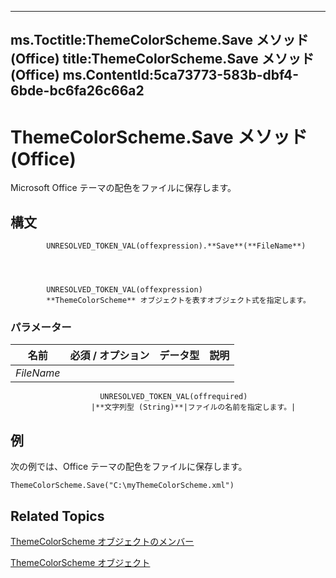 

---
ms.Toctitle:ThemeColorScheme.Save メソッド (Office)
title:ThemeColorScheme.Save メソッド (Office)
ms.ContentId:5ca73773-583b-dbf4-6bde-bc6fa26c66a2
---
# ThemeColorScheme.Save メソッド (Office)




Microsoft Office テーマの配色をファイルに保存します。

## 構文

            UNRESOLVED_TOKEN_VAL(offexpression).**Save**(**FileName**)




            UNRESOLVED_TOKEN_VAL(offexpression)
            **ThemeColorScheme** オブジェクトを表すオブジェクト式を指定します。

### パラメーター

|**名前**|**必須 / オプション**|**データ型**|**説明**|
|---|---|---|---|
|*FileName*|
                        UNRESOLVED_TOKEN_VAL(offrequired)
                      |**文字列型 (String)**|ファイルの名前を指定します。|





## 例
次の例では、Office テーマの配色をファイルに保存します。

```vba
ThemeColorScheme.Save("C:\myThemeColorScheme.xml") 

```




## Related Topics

[ThemeColorScheme オブジェクトのメンバー](0b73a1ec-7d1e-1b94-6411-ddf0ec95d935.md)

[ThemeColorScheme オブジェクト](aa4e888e-cdcd-4682-13e3-fcae1a9e4d46.md)




